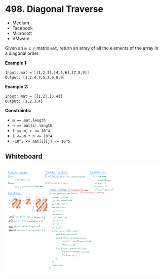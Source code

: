 # 498. Diagonal Traverse
- Medium
- Facebook
- Microsoft
- VMware

Given an `m x n` matrix `mat`, return an array of all the elements of the array
in a diagonal order.

**Example 1:**
```
Input: mat = [[1,2,3],[4,5,6],[7,8,9]]
Output: [1,2,4,7,5,3,6,8,9]
```

**Example 2:**
```
Input: mat = [[1,2],[3,4]]
Output: [1,2,3,4]
```

**Constraints:**
- `m == mat.length`
- `n == mat[i].length`
- `1 <= m, n <= 10^4`
- `1 <= m * n <= 10^4`
- `-10^5 <= mat[i][j] <= 10^5`

## Whiteboard
![Whiteboard Image][whiteboard-image]

<!-- Refs -->
[whiteboard-image]: whiteboard.jpg

